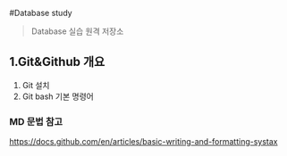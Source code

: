 #Database study
> Database 실습 원격 저장소

## 1.Git&Github 개요
1) Git 설치
2) Git bash 기본 명령어

### MD 문법 참고
https://docs.github.com/en/articles/basic-writing-and-formatting-systax
